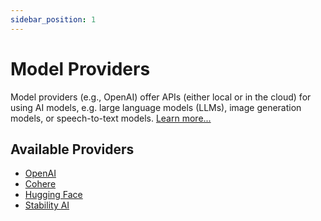 ```yaml
---
sidebar_position: 1
---
```


# Model Providers

Model providers (e.g., OpenAI) offer APIs (either local or in the cloud) for using AI models, e.g. large language models (LLMs), image generation models, or speech-to-text models. [Learn more...](/concept/model-provider/)

## Available Providers

- [OpenAI](/integration/model-provider/openai)
- [Cohere](/integration/model-provider/cohere)
- [Hugging Face](/integration/model-provider/huggingface)
- [Stability AI](/integration/model-provider/stability)
